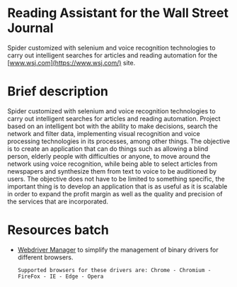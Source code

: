 # Reading Assistant for the Wall Street Journal
Spider customized with selenium and voice recognition technologies to carry out intelligent searches for articles and reading automation for the [www.wsj.com](https://www.wsj.com/) site.

# Brief description
Spider customized with selenium and voice recognition technologies to carry out intelligent searches for articles and reading automation.
Project based on an intelligent bot with the ability to make decisions, search the network and filter data, implementing visual recognition and voice processing technologies in its processes, among other things. The objective is to create an application that can do things such as allowing a blind person, elderly people with difficulties or anyone, to move around the network using voice recognition, while being able to select articles from newspapers and synthesize them from text to voice to be auditioned by users. The objective does not have to be limited to something specific, the important thing is to develop an application that is as useful as it is scalable in order to expand the profit margin as well as the quality and precision of the services that are incorporated.

# Resources batch
- [Webdriver Manager](https://github.com/SergeyPirogov/webdriver_manager) to simplify the management of binary drivers for different browsers.

      Supported browsers for these drivers are: Chrome - Chromium - FireFox - IE - Edge - Opera


